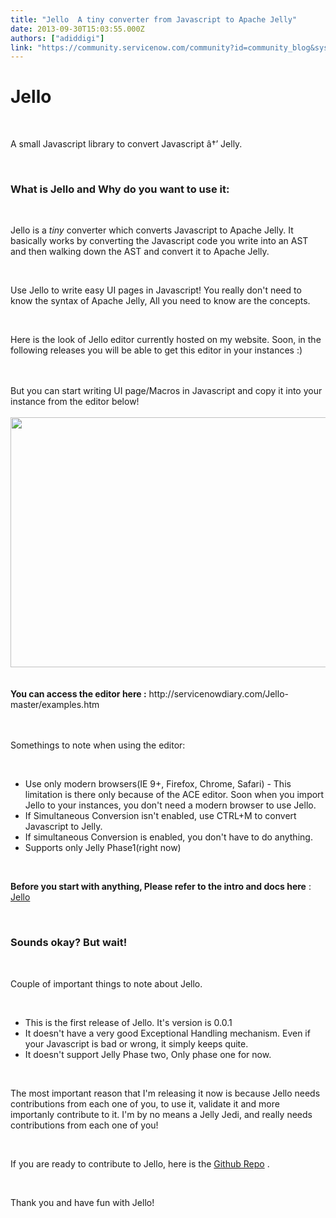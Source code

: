 ```yaml
---
title: "Jello  A tiny converter from Javascript to Apache Jelly"
date: 2013-09-30T15:03:55.000Z
authors: ["adiddigi"]
link: "https://community.servicenow.com/community?id=community_blog&sys_id=8a7d2269dbd0dbc01dcaf3231f9619a5"
---
```

<p><h1 id="jello">Jello</h1><br /><p>A small Javascript library to convert Javascript â†’ Jelly.</p><br /><h3 id="what-is-jello-and-why-do-you-have-to-use-it"><b>What is Jello and Why do you want to use it:</b></h3><br /><p>Jello is a <em>tiny</em> converter which converts Javascript to Apache Jelly. It basically works by converting the Javascript code you write into an AST and then walking down the AST and convert it to Apache Jelly.</p><br /><p>Use Jello to write easy UI pages in Javascript! You really don't need to know the syntax of Apache Jelly, All you need to know are the concepts.</p><br /><p>Here is the look of Jello editor currently hosted on my website. Soon, in the following releases you will be able to get this editor in your instances :)</p><br /><br />But you can start writing UI page/Macros in Javascript and copy it into your instance from the editor below!<br /><br /><a href="http://servicenowdiary.com/Jello-master/examples.htm"><img height="400" width="635" src="http://community.servicenow.com/files/editor.jpg" /></a><br /><br /><br /><b>You can access the editor here :</b> http://servicenowdiary.com/Jello-master/examples.htm <br /><br /><br /><p>Somethings to note when using the editor:</p><br /><ul><li>Use only modern browsers(IE 9+, Firefox, Chrome, Safari) - This limitation is there only because of the ACE editor. Soon when you import Jello to your instances, you don't need a modern browser to use Jello.</li><li>If Simultaneous Conversion isn't enabled, use CTRL+M to convert Javascript to Jelly.</li><li>If simultaneous Conversion is enabled, you don't have to do anything.</li><li>Supports only Jelly Phase1(right now)</li></ul><br /><p><strong>Before you start with anything, Please refer to the intro and docs here</strong> : <a title="rvicenowdiary.com/Jello-master/index.html" href="http://servicenowdiary.com/Jello-master/index.html">Jello</a></p><br /><h3 id="sounds-okay-but-wait"><b>Sounds okay? But wait!</b></h3><br /><p>Couple of important things to note about Jello.</p><br /><ul><li>This is the first release of Jello. It's version is 0.0.1</li><li>It doesn't have a very good Exceptional Handling mechanism. Even if your Javascript is bad or wrong, it simply keeps quite.</li><li>It doesn't support Jelly Phase two, Only phase one for now.</li></ul><br /><p>The most important reason that I'm releasing it now is because Jello needs contributions from each one of you, to use it, validate it and more importanly contribute to it. I'm by no means a Jelly Jedi, and really needs contributions from each one of you!</p><br /><p>If you are ready to contribute to Jello, here is the <a title="ithub.com/abhididdigi/Jello/tree/master/Jello-master" href="https://github.com/abhididdigi/Jello/tree/master/Jello-master">Github Repo</a> .</p><br /><p>Thank you and have fun with Jello!</p></p>